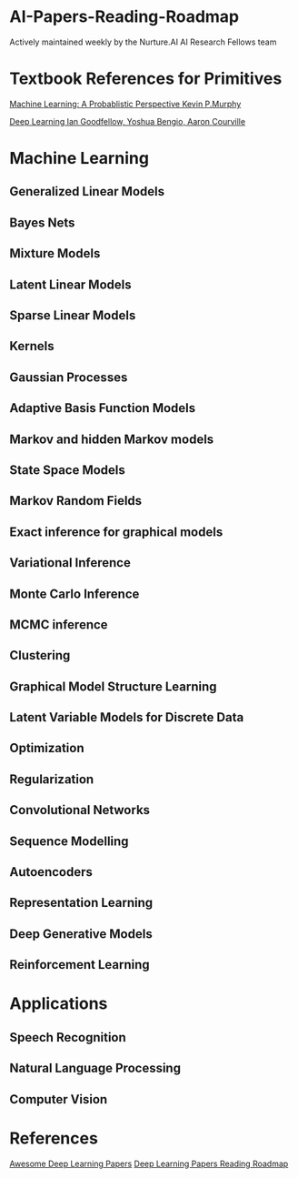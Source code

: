 # AI-Papers-Reading-Roadmap
Actively maintained weekly by the Nurture.AI AI Research Fellows team

# Textbook References for Primitives
[Machine Learning: A Probablistic Perspective Kevin P.Murphy](https://www.cs.ubc.ca/~murphyk/MLbook/)

[Deep Learning Ian Goodfellow, Yoshua Bengio, Aaron Courville](http://www.deeplearningbook.org/)


# Machine Learning

## Generalized Linear Models

## Bayes Nets

## Mixture Models

## Latent Linear Models

## Sparse Linear Models

## Kernels

## Gaussian Processes

## Adaptive Basis Function Models

## Markov and hidden Markov models

## State Space Models

## Markov Random Fields

## Exact inference for graphical models

## Variational Inference

## Monte Carlo Inference

## MCMC inference

## Clustering

## Graphical Model Structure Learning

## Latent Variable Models for Discrete Data

## Optimization

## Regularization

## Convolutional Networks

## Sequence Modelling

## Autoencoders

## Representation Learning

## Deep Generative Models

## Reinforcement Learning


# Applications

## Speech Recognition

## Natural Language Processing

## Computer Vision



# References
[Awesome Deep Learning Papers](https://github.com/terryum/awesome-deep-learning-papers)
[Deep Learning Papers Reading Roadmap](https://github.com/floodsung/Deep-Learning-Papers-Reading-Roadmap)

